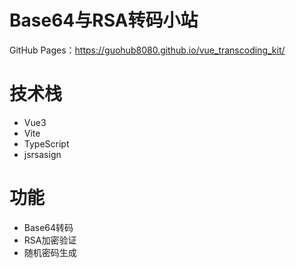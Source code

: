 # Base64与RSA转码小站

GitHub Pages：https://guohub8080.github.io/vue_transcoding_kit/

# 技术栈
- Vue3
- Vite
- TypeScript
- jsrsasign

# 功能
- Base64转码
- RSA加密验证
- 随机密码生成
